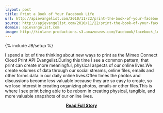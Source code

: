 ```yaml
---
layout: post
title: Print a Book of Your Facebook Life
url: http://apievangelist.com/2010/11/22/print-the-book-of-your-facebook-life/
source: http://apievangelist.com/2010/11/22/print-the-book-of-your-facebook-life/
domain: apievangelist.com
image: http://kinlane-productions.s3.amazonaws.com/facebook/facebook_logo-icon.png
---
```

{% include JB/setup %}<p>I spend a lot of time thinking about new ways to print as the Mimeo Connect Cloud Print API Evangelist.During this time I see a common pattern; that print can create more meaningful, physical aspects of our online lives.We create volumes of data through our social streams, online files, emails and other forms data in our daily online lives.Often times the photos and discussions become less valuable because they are so easy to create, so we lose interest in creating organizing photos, emails or other files.This is where I see print being able to be reborn in creating physical, tangible, and more valuable snapshots of our online lives.</p>
<center><p><a href="http://apievangelist.com/2010/11/22/print-the-book-of-your-facebook-life/" style='padding:25px; font-sze:18px; font-weight: bold;'>Read Full Story</a></p></center>
